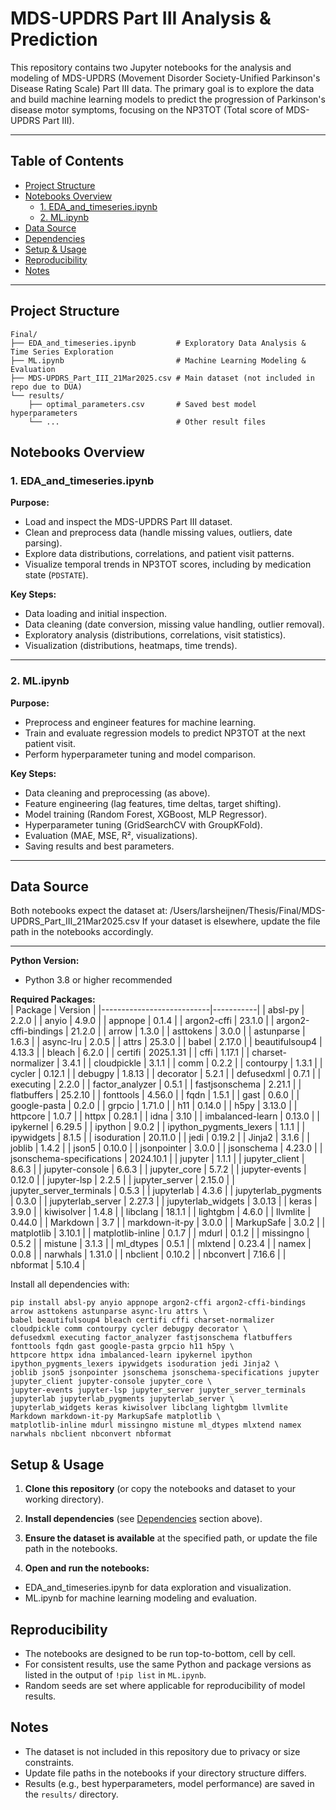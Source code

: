# MDS-UPDRS Part III Analysis & Prediction

This repository contains two Jupyter notebooks for the analysis and modeling of MDS-UPDRS (Movement Disorder Society-Unified Parkinson's Disease Rating Scale) Part III data. The primary goal is to explore the data and build machine learning models to predict the progression of Parkinson's disease motor symptoms, focusing on the NP3TOT (Total score of MDS-UPDRS Part III).

---

## Table of Contents

  - [Project Structure](#project-structure)
  - [Notebooks Overview](#notebooks-overview)
    - [1. EDA_and_timeseries.ipynb](#1-eda_and_timeseriesipynb)
    - [2. ML.ipynb](#2-mlipynb)
  - [Data Source](#data-source)
  - [Dependencies](#dependencies)
  - [Setup & Usage](#setup--usage)
  - [Reproducibility](#reproducibility)
  - [Notes](#notes)

---

## Project Structure
```
Final/
├── EDA_and_timeseries.ipynb         # Exploratory Data Analysis & Time Series Exploration
├── ML.ipynb                         # Machine Learning Modeling & Evaluation
├── MDS-UPDRS_Part_III_21Mar2025.csv # Main dataset (not included in repo due to DUA)
└── results/
    ├── optimal_parameters.csv       # Saved best model hyperparameters
    └── ...                          # Other result files
```


## Notebooks Overview

### 1. EDA_and_timeseries.ipynb

**Purpose:**  
  - Load and inspect the MDS-UPDRS Part III dataset.
  - Clean and preprocess data (handle missing values, outliers, date parsing).
  - Explore data distributions, correlations, and patient visit patterns.
  - Visualize temporal trends in NP3TOT scores, including by medication state (`PDSTATE`).

**Key Steps:**  
  - Data loading and initial inspection.
  - Data cleaning (date conversion, missing value handling, outlier removal).
  - Exploratory analysis (distributions, correlations, visit statistics).
  - Visualization (distributions, heatmaps, time trends).

---

### 2. ML.ipynb

**Purpose:**  
  - Preprocess and engineer features for machine learning.
  - Train and evaluate regression models to predict NP3TOT at the next patient visit.
  - Perform hyperparameter tuning and model comparison.

**Key Steps:**  
  - Data cleaning and preprocessing (as above).
  - Feature engineering (lag features, time deltas, target shifting).
  - Model training (Random Forest, XGBoost, MLP Regressor).
  - Hyperparameter tuning (GridSearchCV with GroupKFold).
  - Evaluation (MAE, MSE, R², visualizations).
  - Saving results and best parameters.

---

## Data Source

Both notebooks expect the dataset at: /Users/larsheijnen/Thesis/Final/MDS-UPDRS_Part_III_21Mar2025.csv
If your dataset is elsewhere, update the file path in the notebooks accordingly.

---

**Python Version:**  
  - Python 3.8 or higher recommended

**Required Packages:**  
| Package                   | Version   |
|---------------------------|-----------|
| absl-py                   | 2.2.0     |
| anyio                     | 4.9.0     |
| appnope                   | 0.1.4     |
| argon2-cffi               | 23.1.0    |
| argon2-cffi-bindings      | 21.2.0    |
| arrow                     | 1.3.0     |
| asttokens                 | 3.0.0     |
| astunparse                | 1.6.3     |
| async-lru                 | 2.0.5     |
| attrs                     | 25.3.0    |
| babel                     | 2.17.0    |
| beautifulsoup4            | 4.13.3    |
| bleach                    | 6.2.0     |
| certifi                   | 2025.1.31 |
| cffi                      | 1.17.1    |
| charset-normalizer        | 3.4.1     |
| cloudpickle               | 3.1.1     |
| comm                      | 0.2.2     |
| contourpy                 | 1.3.1     |
| cycler                    | 0.12.1    |
| debugpy                   | 1.8.13    |
| decorator                 | 5.2.1     |
| defusedxml                | 0.7.1     |
| executing                 | 2.2.0     |
| factor_analyzer           | 0.5.1     |
| fastjsonschema            | 2.21.1    |
| flatbuffers               | 25.2.10   |
| fonttools                 | 4.56.0    |
| fqdn                      | 1.5.1     |
| gast                      | 0.6.0     |
| google-pasta              | 0.2.0     |
| grpcio                    | 1.71.0    |
| h11                       | 0.14.0    |
| h5py                      | 3.13.0    |
| httpcore                  | 1.0.7     |
| httpx                     | 0.28.1    |
| idna                      | 3.10      |
| imbalanced-learn          | 0.13.0    |
| ipykernel                 | 6.29.5    |
| ipython                   | 9.0.2     |
| ipython_pygments_lexers   | 1.1.1     |
| ipywidgets                | 8.1.5     |
| isoduration               | 20.11.0   |
| jedi                      | 0.19.2    |
| Jinja2                    | 3.1.6     |
| joblib                    | 1.4.2     |
| json5                     | 0.10.0    |
| jsonpointer               | 3.0.0     |
| jsonschema                | 4.23.0    |
| jsonschema-specifications | 2024.10.1 |
| jupyter                   | 1.1.1     |
| jupyter_client            | 8.6.3     |
| jupyter-console           | 6.6.3     |
| jupyter_core              | 5.7.2     |
| jupyter-events            | 0.12.0    |
| jupyter-lsp               | 2.2.5     |
| jupyter_server            | 2.15.0    |
| jupyter_server_terminals  | 0.5.3     |
| jupyterlab                | 4.3.6     |
| jupyterlab_pygments       | 0.3.0     |
| jupyterlab_server         | 2.27.3    |
| jupyterlab_widgets        | 3.0.13    |
| keras                     | 3.9.0     |
| kiwisolver                | 1.4.8     |
| libclang                  | 18.1.1    |
| lightgbm                  | 4.6.0     |
| llvmlite                  | 0.44.0    |
| Markdown                  | 3.7       |
| markdown-it-py            | 3.0.0     |
| MarkupSafe                | 3.0.2     |
| matplotlib                | 3.10.1    |
| matplotlib-inline         | 0.1.7     |
| mdurl                     | 0.1.2     |
| missingno                 | 0.5.2     |
| mistune                   | 3.1.3     |
| ml_dtypes                 | 0.5.1     |
| mlxtend                   | 0.23.4    |
| namex                     | 0.0.8     |
| narwhals                  | 1.31.0    |
| nbclient                  | 0.10.2    |
| nbconvert                 | 7.16.6    |
| nbformat                  | 5.10.4    |

Install all dependencies with:
```
pip install absl-py anyio appnope argon2-cffi argon2-cffi-bindings arrow asttokens astunparse async-lru attrs \
babel beautifulsoup4 bleach certifi cffi charset-normalizer cloudpickle comm contourpy cycler debugpy decorator \
defusedxml executing factor_analyzer fastjsonschema flatbuffers fonttools fqdn gast google-pasta grpcio h11 h5py \
httpcore httpx idna imbalanced-learn ipykernel ipython ipython_pygments_lexers ipywidgets isoduration jedi Jinja2 \
joblib json5 jsonpointer jsonschema jsonschema-specifications jupyter jupyter_client jupyter-console jupyter_core \
jupyter-events jupyter-lsp jupyter_server jupyter_server_terminals jupyterlab jupyterlab_pygments jupyterlab_server \
jupyterlab_widgets keras kiwisolver libclang lightgbm llvmlite Markdown markdown-it-py MarkupSafe matplotlib \
matplotlib-inline mdurl missingno mistune ml_dtypes mlxtend namex narwhals nbclient nbconvert nbformat
```

## Setup & Usage

1. **Clone this repository** (or copy the notebooks and dataset to your working directory).

2. **Install dependencies** (see [Dependencies](#dependencies) section above).

3. **Ensure the dataset is available** at the specified path, or update the file path in the notebooks.

4. **Open and run the notebooks:**
  - EDA_and_timeseries.ipynb for data exploration and visualization.
  - ML.ipynb for machine learning modeling and evaluation.

## Reproducibility

  - The notebooks are designed to be run top-to-bottom, cell by cell.
  - For consistent results, use the same Python and package versions as listed in the output of `!pip list` in `ML.ipynb`.
  - Random seeds are set where applicable for reproducibility of model results.

## Notes

  - The dataset is not included in this repository due to privacy or size constraints.
  - Update file paths in the notebooks if your directory structure differs.
  - Results (e.g., best hyperparameters, model performance) are saved in the `results/` directory.
